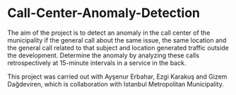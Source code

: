 # Call-Center-Anomaly-Detection

The aim of the project is to detect an anomaly in the call center of the municipality if the general call about the same issue, the same location and the general call related to that subject and location generated traffic outside the development. Determine the anomaly by analyzing these calls retrospectively at 15-minute intervals in a service in the back.

This project was carried out with Ayşenur Erbahar, Ezgi Karakuş and Gizem Dağdeviren, which is collaboration with Istanbul Metropolitan Municipality.


